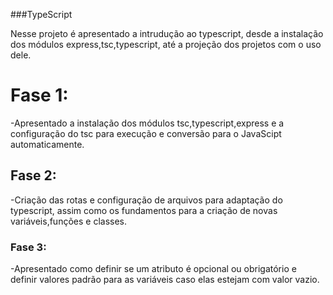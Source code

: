 ###TypeScript

Nesse projeto é apresentado a intrudução ao typescript, desde a instalação dos módulos express,tsc,typescript,
até a projeção dos projetos com o uso dele.

# Fase 1:
 -Apresentado a instalação dos módulos tsc,typescript,express e a configuração do tsc para execução e conversão
 para o JavaScipt automaticamente.

## Fase 2:
 -Criação das rotas e configuração de arquivos para adaptação do typescript, assim como os fundamentos para
 a criação de novas variáveis,funções e classes.

### Fase 3:
 -Apresentado como definir se um atributo é opcional ou obrigatório e definir valores padrão para as variáveis
 caso elas estejam com valor vazio.


